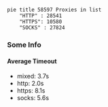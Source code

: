 
```mermaid
pie title 58597 Proxies in list
    "HTTP" : 28541
    "HTTPS": 10580
    "SOCKS" : 27824
```

### Some Info
#### Average Timeout

- mixed: 3.7s
- http: 2.0s
- https: 8.1s
- socks: 5.6s